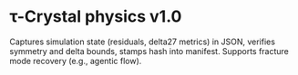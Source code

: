 # τ-Crystal physics v1.0
Captures simulation state (residuals, delta27 metrics) in JSON, verifies symmetry and delta bounds, stamps hash into manifest. Supports fracture mode recovery (e.g., agentic flow).
